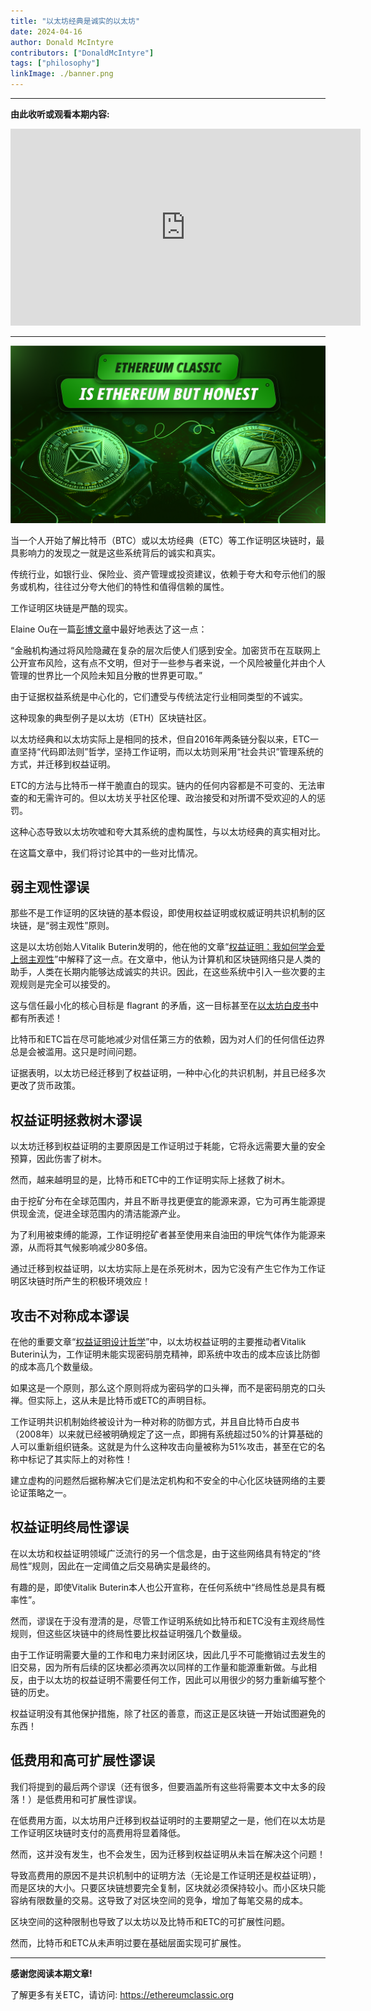 ```yaml
---
title: "以太坊经典是诚实的以太坊"
date: 2024-04-16
author: Donald McIntyre
contributors: ["DonaldMcIntyre"]
tags: ["philosophy"]
linkImage: ./banner.png
---
```


---
**由此收听或观看本期内容:**

<iframe width="560" height="315" src="https://www.youtube.com/embed/mIqv55ADqfs" title="YouTube video player" frameborder="0" allow="accelerometer; autoplay; clipboard-write; encrypted-media; gyroscope; picture-in-picture; web-share" allowfullscreen></iframe>

---

![](./banner.png)

当一个人开始了解比特币（BTC）或以太坊经典（ETC）等工作证明区块链时，最具影响力的发现之一就是这些系统背后的诚实和真实。

传统行业，如银行业、保险业、资产管理或投资建议，依赖于夸大和夸示他们的服务或机构，往往过分夸大他们的特性和值得信赖的属性。

工作证明区块链是严酷的现实。

Elaine Ou在一篇[彭博文章](https://www.bloomberg.com/view/articles/2019-01-16/bitcoin-and-other-cryptocurrencies-are-open-about-being-at-risk)中最好地表达了这一点：

“金融机构通过将风险隐藏在复杂的层次后使人们感到安全。加密货币在互联网上公开宣布风险，这有点不文明，但对于一些参与者来说，一个风险被量化并由个人管理的世界比一个风险未知且分散的世界更可取。”

由于证据权益系统是中心化的，它们遭受与传统法定行业相同类型的不诚实。

这种现象的典型例子是以太坊（ETH）区块链社区。

以太坊经典和以太坊实际上是相同的技术，但自2016年两条链分裂以来，ETC一直坚持“代码即法则”哲学，坚持工作证明，而以太坊则采用“社会共识”管理系统的方式，并迁移到权益证明。

ETC的方法与比特币一样干脆直白的现实。链内的任何内容都是不可变的、无法审查的和无需许可的。但以太坊关乎社区伦理、政治接受和对所谓不受欢迎的人的惩罚。

这种心态导致以太坊吹嘘和夸大其系统的虚构属性，与以太坊经典的真实相对比。

在这篇文章中，我们将讨论其中的一些对比情况。

## 弱主观性谬误

那些不是工作证明的区块链的基本假设，即使用权益证明或权威证明共识机制的区块链，是“弱主观性”原则。

这是以太坊创始人Vitalik Buterin发明的，他在他的文章“[权益证明：我如何学会爱上弱主观性](https://blog.ethereum.org/2014/11/25/proof-stake-learned-love-weak-subjectivity)”中解释了这一点。在文章中，他认为计算机和区块链网络只是人类的助手，人类在长期内能够达成诚实的共识。因此，在这些系统中引入一些次要的主观规则是完全可以接受的。

这与信任最小化的核心目标是 flagrant 的矛盾，这一目标甚至在[以太坊白皮书](https://etherplan.com/ethereum-white-paper.pdf)中都有所表述！

比特币和ETC旨在尽可能地减少对信任第三方的依赖，因为对人们的任何信任边界总是会被滥用。这只是时间问题。

证据表明，以太坊已经迁移到了权益证明，一种中心化的共识机制，并且已经多次更改了货币政策。

## 权益证明拯救树木谬误

以太坊迁移到权益证明的主要原因是工作证明过于耗能，它将永远需要大量的安全预算，因此伤害了树木。

然而，越来越明显的是，比特币和ETC中的工作证明实际上拯救了树木。

由于挖矿分布在全球范围内，并且不断寻找更便宜的能源来源，它为可再生能源提供现金流，促进全球范围内的清洁能源产业。

为了利用被束缚的能源，工作证明挖矿者甚至使用来自油田的甲烷气体作为能源来源，从而将其气候影响减少80多倍。

通过迁移到权益证明，以太坊实际上是在杀死树木，因为它没有产生它作为工作证明区块链时所产生的积极环境效应！

## 攻击不对称成本谬误

在他的重要文章“[权益证明设计哲学](https://medium.com/@VitalikButerin/a-proof-of-stake-design-philosophy-506585978d51)”中，以太坊权益证明的主要推动者Vitalik Buterin认为，工作证明未能实现密码朋克精神，即系统中攻击的成本应该比防御的成本高几个数量级。

如果这是一个原则，那么这个原则将成为密码学的口头禅，而不是密码朋克的口头禅。但实际上，这从未是比特币或ETC的声明目标。

工作证明共识机制始终被设计为一种对称的防御方式，并且自比特币白皮书（2008年）以来就已经被明确规定了这一点，即拥有系统超过50%的计算基础的人可以重新组织链条。这就是为什么这种攻击向量被称为51%攻击，甚至在它的名称中标记了其实际上的对称性！

建立虚构的问题然后据称解决它们是法定机构和不安全的中心化区块链网络的主要论证策略之一。

## 权益证明终局性谬误

在以太坊和权益证明领域广泛流行的另一个信念是，由于这些网络具有特定的“终局性”规则，因此在一定阈值之后交易确实是最终的。

有趣的是，即使Vitalik Buterin本人也公开宣称，在任何系统中“终局性总是具有概率性”。

然而，谬误在于没有澄清的是，尽管工作证明系统如比特币和ETC没有主观终局性规则，但这些区块链中的终局性要比权益证明强几个数量级。

由于工作证明需要大量的工作和电力来封闭区块，因此几乎不可能撤销过去发生的旧交易，因为所有后续的区块都必须再次以同样的工作量和能源重新做。与此相反，由于以太坊的权益证明不需要任何工作，因此可以用很少的努力重新编写整个链的历史。

权益证明没有其他保护措施，除了社区的善意，而这正是区块链一开始试图避免的东西！

## 低费用和高可扩展性谬误

我们将提到的最后两个谬误（还有很多，但要涵盖所有这些将需要本文中太多的段落！）是低费用和可扩展性谬误。

在低费用方面，以太坊用户迁移到权益证明时的主要期望之一是，他们在以太坊是工作证明区块链时支付的高费用将显着降低。

然而，这并没有发生，也不会发生，因为迁移到权益证明从未旨在解决这个问题！

导致高费用的原因不是共识机制中的证明方法（无论是工作证明还是权益证明），而是区块的大小。只要区块链想要完全复制，区块就必须保持较小。而小区块只能容纳有限数量的交易。这导致了对区块空间的竞争，增加了每笔交易的成本。

区块空间的这种限制也导致了以太坊以及比特币和ETC的可扩展性问题。

然而，比特币和ETC从未声明过要在基础层面实现可扩展性。

---

**感谢您阅读本期文章!**

了解更多有关ETC，请访问: https://ethereumclassic.org
